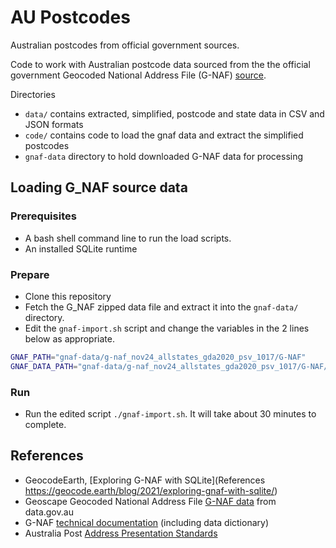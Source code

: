 # AU Postcodes

Australian postcodes from official government sources.

Code to work with Australian postcode data sourced from the the official government Geocoded National Address File (G-NAF) [source](https://data.gov.au/dataset/ds-dga-19432f89-dc3a-4ef3-b943-5326ef1dbecc/details).

Directories

* `data/` contains extracted, simplified, postcode and state data in CSV and JSON formats
* `code/` contains code to load the gnaf data and extract the simplified postcodes
* `gnaf-data` directory to hold downloaded G-NAF data for processing

## Loading G_NAF source data

### Prerequisites

* A bash shell command line to run the load scripts.
* An installed SQLite runtime

### Prepare

* Clone this repository
* Fetch the G_NAF zipped data file and extract it into the `gnaf-data/` directory.
* Edit the `gnaf-import.sh` script and change the variables in the 2 lines below as appropriate.

```sh
GNAF_PATH="gnaf-data/g-naf_nov24_allstates_gda2020_psv_1017/G-NAF"
GNAF_DATA_PATH="gnaf-data/g-naf_nov24_allstates_gda2020_psv_1017/G-NAF/G-NAF NOVEMBER 2024"
```

### Run

* Run the edited script `./gnaf-import.sh`. It will take about 30 minutes to complete.

## References

* GeocodeEarth, [Exploring G-NAF with SQLite](References https://geocode.earth/blog/2021/exploring-gnaf-with-sqlite/)
* Geoscape Geocoded National Address File [G-NAF data](https://data.gov.au/data/dataset/geocoded-national-address-file-g-naf) from data.gov.au
* G-NAF [technical documentation](https://geoscape.com.au/documentation/) (including data dictionary)
* Australia Post [Address Presentation Standards](https://auspost.com.au/content/dam/auspost_corp/media/documents/australia-post-addressing-standards-1999.pdf)

